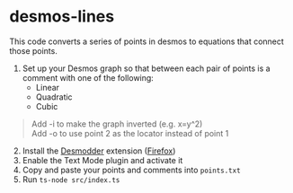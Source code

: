 # desmos-lines

This code converts a series of points in desmos to equations that connect those points.

1. Set up your Desmos graph so that between each pair of points is a comment with one of the following:
    - Linear
    - Quadratic
    - Cubic

> Add -i to make the graph inverted (e.g. x=y^2)  
> Add -o to use point 2 as the locator instead of point 1

2. Install the [Desmodder](https://chrome.google.com/webstore/detail/desmodder-for-desmos/eclmfdfimjhkmjglgdldedokjaemjfjp) extension ([Firefox](https://addons.mozilla.org/en-US/firefox/addon/desmodder-for-desmos/))
3. Enable the Text Mode plugin and activate it
4. Copy and paste your points and comments into `points.txt`
5. Run `ts-node src/index.ts`